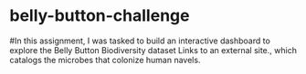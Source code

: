# belly-button-challenge

#In this assignment, I was tasked to build an interactive dashboard to explore the Belly Button Biodiversity dataset Links to an external site., which catalogs the microbes that colonize human navels.
